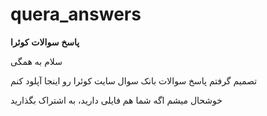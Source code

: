 # quera_answers
**پاسخ** **سوالات** **کوئرا**

سلام به همگی

تصمیم گرفتم پاسخ سوالات بانک سوال سایت کوئرا رو اینجا آپلود کنم

خوشحال میشم اگه شما هم فایلی دارید، به اشتراک بگذارید
